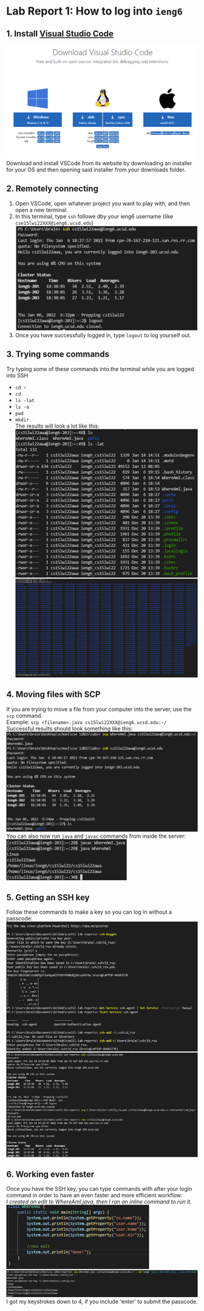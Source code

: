 # Lab Report 1: How to log into `ieng6`
## 1. Install [Visual Studio Code](https://code.visualstudio.com/Download)
![](install1.PNG)
Download and install VSCode from its website by downloading an installer for your OS and then opening said installer from your downloads folder.

## 2. Remotely connecting
1. Open VSCode, open whatever project you want to play with, and then open a new terminal.
2. In this terminal, type `ssh` followe dby your ieng6 username (like `cse15lwi22XXX@ieng6.ucsd.edu`)<br>
![](SSH1.PNG)<br>
3. Once you have successfully logged in, type `logout` to log yourself out.

## 3. Trying some commands
Try typing some of these commands into the terminal while you are logged into SSH
* `cd ~`
* `cd`
* `ls -lat`
* `ls -a`
* `pwd`
* `mkdir`<br/>
The results will look a lot like this:<br>
![](s3_1.PNG)
![](s3_2.PNG)

## 4. Moving files with SCP
If you are trying to move a file from your computer into the server, use the `scp` command.<br/>
Example: `scp <filename>.java cs15lwi22XXX@ieng6.ucsd.edu:~/`<br/>
Successful results should look something like this:<br>
![](s4_1.png)<br/>
You can also now run `java` and `javac` commands from inside the server:<br>
![](s4_2.png)

## 5. Getting an SSH key
Follow these commands to make a key so you can log in without a passcode:<br>
![](s5_1.png)
![](s5_2.png)

## 6. Working even faster
Once you have the SSH key, you can type commands with after your login command in order to have an even faster and more efficient workflow:<br>
<i>I created an edit to WhereAmI.java, then I ran an inline command to run it.</i><br>
![](img1/edit.PNG)<br>
![](img1/fix.PNG)<br>
I got my keystrokes down to 4, if you include 'enter' to submit the passcode.
